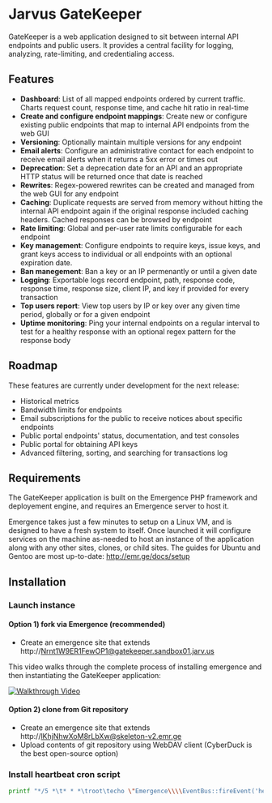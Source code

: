 # Jarvus GateKeeper

GateKeeper is a web application designed to sit between internal API endpoints and public users.
It provides a central facility for logging, analyzing, rate-limiting, and credentialing access.

## Features
- **Dashboard**: List of all mapped endpoints ordered by current traffic. Charts request count, response time, and cache hit ratio in real-time
- **Create and configure endpoint mappings**: Create new or configure existing public endpoints that map to internal API endpoints from the web GUI
- **Versioning**: Optionally maintain multiple versions for any endpoint
- **Email alerts**: Configure an administrative contact for each endpoint to receive email alerts when it returns a 5xx error or times out
- **Deprecation**: Set a deprecation date for an API and an appropriate HTTP status will be returned once that date is reached
- **Rewrites**: Regex-powered rewrites can be created and managed from the web GUI for any endpoint
- **Caching**: Duplicate requests are served from memory without hitting the internal API endpoint again if the original response included caching headers. Cached responses can be browsed by endpoint
- **Rate limiting**: Global and per-user rate limits configurable for each endpoint
- **Key management**: Configure endpoints to require keys, issue keys, and grant keys access to individual or all endpoints with an optional expiration date.
- **Ban manegement**: Ban a key or an IP permenantly or until a given date
- **Logging**: Exportable logs record endpoint, path, response code, response time, response size, client IP, and key if provided for every transaction
- **Top users report**: View top users by IP or key over any given time period, globally or for a given endpoint
- **Uptime monitoring**: Ping your internal endpoints on a regular interval to test for a healthy response with an optional regex pattern for the response body

## Roadmap
These features are currently under development for the next release:
- Historical metrics
- Bandwidth limits for endpoints
- Email subscriptions for the public to receive notices about specific endpoints
- Public portal endpoints' status, documentation, and test consoles
- Public portal for obtaining API keys
- Advanced filtering, sorting, and searching for transactions log

## Requirements
The GateKeeper application is built on the Emergence PHP framework and deployement engine, and requires an Emergence server to host it.

Emergence takes just a few minutes to setup on a Linux VM, and is designed to have a fresh system to itself. Once launched
it will configure services on the machine as-needed to host an instance of the application along with any other
sites, clones, or child sites. The guides for Ubuntu and Gentoo are most up-to-date: http://emr.ge/docs/setup

## Installation
### Launch instance
#### Option 1) fork via Emergence (recommended)
-  Create an emergence site that extends http://Nrnt1W9ER1FewOP1@gatekeeper.sandbox01.jarv.us

This video walks through the complete process of installing emergence and then instantiating the GateKeeper application:

[![Walkthrough Video](http://b.vimeocdn.com/ts/455/313/455313620_640.jpg)](https://vimeo.com/79587819)

#### Option 2) clone from Git repository
-  Create an emergence site that extends http://lKhjNhwXoM8rLbXw@skeleton-v2.emr.ge
-  Upload contents of git repository using WebDAV client (CyberDuck is the best open-source option)

### Install heartbeat cron script
```bash
printf "*/5 *\t* * *\troot\techo \"Emergence\\\\EventBus::fireEvent('heartbeat', 'Gatekeeper');\" | /usr/local/bin/emergence-shell gatekeeper > /dev/null\n" | sudo tee /etc/cron.d/gatekeeper-heartbeat
```
###

